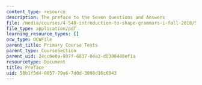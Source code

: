 ```yaml
---
content_type: resource
description: The preface to the Seven Questions and Answers
file: /media/courses/4-540-introduction-to-shape-grammars-i-fall-2018/58b1f5d4005779a67d0d3098d16c6043_MIT4_540F18_preface.pdf
file_type: application/pdf
learning_resource_types: []
ocw_type: OCWFile
parent_title: Primary Course Texts
parent_type: CourseSection
parent_uid: 24cc6e0a-907f-6837-04a2-d0388448ef1a
resourcetype: Document
title: Preface
uid: 58b1f5d4-0057-79a6-7d0d-3098d16c6043
---
```

